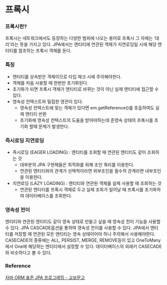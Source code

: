 # 프록시

### 프록시란?

프록시는 네트워크에서도 등장하는 다양한 범위에 나오는 용어로 프록시 그 자체는 ‘대리'라는 뜻을 가지고 있다. JPA에서는 엔티티에 연관된 객체가 지연로딩일 시에 해당 엔티티를 참조하는 프록시 객체를 둔다. 

### 특징

- 엔티티를 상속받은 객체이므로 타입 체크 시에 주의해야한다.
- 객체를 처음 사용할 때 한번만 초기화된다.
- 초기화가 되면 프록시 객체가 엔티티로 바뀌는 것이 아닌 실제 엔티티에 접근할 수 있다.
- 영속성 컨텍스트와 밀접한 영관이 있다.
    - 영속성 컨텍스트에 찾는 객체가 있다면 em.getReference()를 호출하여도 실제 엔티티 반환
    - 초기화에 영속성 컨텍스트의 도움을 받아야하는데 준영속 상태의 프록시를 초기화 할때 문제가 발생한다.
    

### 즉시로딩 지연로딩

- 즉시로딩 (EAGER LOADING) : 엔티티를 조회할 때 연관된 엔티티도 같이 조회하는 것
    - 대부분의 JPA 구현체들은 최적화를 위해 조인 쿼리를 이용한다.
    - 연관된 엔티티와의 관계가 선택적이라면 외부조인을 필수적 관계라면 내부조인을 이용한다.
- 지연로딩 (LAZY LOADING) : 엔티티와 연관된 객체를 실제 사용할 때 조회하는 것
    - 연관된 엔티티를 프록시 객체로 두고 실제 조회가 일어날 때 프록시를 초기화하여 데이터베이스를 조회한다.

### 영속성 전이

엔티티와 연관된 엔티티도 같이 영속 상태로 만들고 싶을 때 영속성 전이 기능을 사용할 수 있다. JPA CASCADE옵션을 통하여 영속성 전이를 사용할 수 있다. JPA에서 엔티티를 저장할 때 연관된 모든 엔티티는 영속 상태이어야 하니 주의해서 사용해야한다.
CASECADE의 종류에는 ALL, PERSIST, MERGE, REMOVE등이 있고 OneToMany에서 One에 해당하는 엔티티에서 설정할 수 있다. 데이터베이스의 외래키 CASECADE와 비슷하다고 볼 수 있다.

### Reference

[자바 ORM 표준 JPA 프로그래밍 - 교보문고](http://www.kyobobook.co.kr/product/detailViewKor.laf?ejkGb=KOR&mallGb=KOR&barcode=9788960777330&orderClick=LEa&Kc=)